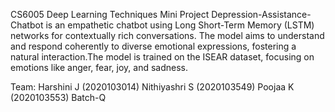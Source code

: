 CS6005 Deep Learning Techniques
Mini Project
Depression-Assistance-Chatbot is an empathetic chatbot using Long Short-Term Memory (LSTM) networks for contextually rich conversations. The model aims to understand and respond coherently to diverse emotional expressions, fostering a natural interaction.The model is trained on the ISEAR dataset, focusing on emotions like anger, fear, joy, and sadness. 

Team:
Harshini J (2020103014) 
Nithiyashri S (2020103549) 
Poojaa K (2020103553) 
Batch-Q
